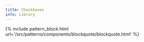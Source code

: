 ```yaml
---
title: Checkboxes
info: Library
---
```


{% include pattern_block.html url='/src/patterns/components/blockquote/blockquote.html' %}
